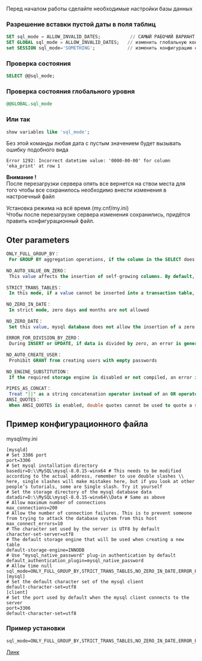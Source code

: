 Перед началом работы сделайте необходимые настройки базы данных

### Разрешение вставки пустой даты в поля таблиц

 ```sql
 SET sql_mode = ALLOW_INVALID_DATES;           // САМЫЙ РАБОЧИЙ ВАРИАНТ ДРУГИЕ НЕ РАБОТАЮТ
 SET GLOBAL sql_mode = ALLOW_INVALID_DATES;   // изменить глобальную конфигурацию постоянное изменение.
 set SESSION sql_mode='SOMETHING';            // изменить конфигурацию сеанса Переменная SESSION влияет
```
### Проверка состояния
```sql
SELECT @@sql_mode;
```

### Проверка состояния глобального уровня
```sql
@@GLOBAL.sql_mode
```


### Или так
```sql
show variables like 'sql_mode';
```


Без этой команды любая дата с пустым значением будет 
вызывать ошибку подобного вида

```
Error 1292: Incorrect datetime value: '0000-00-00' for column 'eka_print' at row 1
```

**Внимание !**   
После перезагрузки сервера опять все вернется на ствои места 
для того чтобы все сохранилось необходимо внести изменения 
в настроечный файл

Установка режима на всё время (my.cnf/my.ini)  
Чтобы после перезагрузке сервера изменения сохранились, придётся править конфигурационный файл.  


## Oter parameters
```sql
ONLY_FULL_GROUP_BY：
 For GROUP BY aggregation operations, if the column in the SELECT does not appear in the GROUP BY, then this SQL is illegal because the column is not in the GROUP BY clause
 
NO_AUTO_VALUE_ON_ZERO：
 This value affects the insertion of self-growing columns. By default, inserting 0 or NULL means that the next self-increasing value is generated. If the user wants to insert a value of 0, and the column is self-growing, then this option is useful.
 
STRICT_TRANS_TABLES：
 In this mode, if a value cannot be inserted into a transaction table, the current operation is interrupted, and there is no restriction on non-transactional tables
 
NO_ZERO_IN_DATE：
 In strict mode, zero days and months are not allowed
 
NO_ZERO_DATE：
 Set this value, mysql database does not allow the insertion of a zero date, and inserting a zero date will throw an error instead of a warning.
 
ERROR_FOR_DIVISION_BY_ZERO：
 During INSERT or UPDATE, if data is divided by zero, an error is generated instead of a warning. If the mode is not given, MySQL returns NULL when the data is divided by zero
 
NO_AUTO_CREATE_USER：
 Prohibit GRANT from creating users with empty passwords
 
NO_ENGINE_SUBSTITUTION：
 If the required storage engine is disabled or not compiled, an error is thrown. When this value is not set, replace with the default storage engine and throw an exception
 
PIPES_AS_CONCAT：
 Treat "||" as a string concatenation operator instead of an OR operator, which is the same as the Oracle database and similar to the string concatenation function Concat
ANSI_QUOTES：
 When ANSI_QUOTES is enabled, double quotes cannot be used to quote a string because it is interpreted as an identifier
 ```
 
 
 ## Пример конфигурационного файла 
 mysql/my.ini
 
 ```
 [mysqld]
# Set 3306 port
port=3306
 # Set mysql installation directory
 basedir=D:\\MySQL\mysql-8.0.15-winx64 # This needs to be modified according to the actual address, remember to use double slashes \\ here, single slashes will make mistakes here, but if you look at other people’s tutorials, some are Single slash. Try it yourself
 # Set the storage directory of the mysql database data
 datadir=D:\\MySQL\mysql-8.0.15-winx64\\Data # Same as above
 # Allow maximum number of connections
max_connections=200
 # Allow the number of connection failures. This is to prevent someone from trying to attack the database system from this host
max_connect_errors=10
 # The character set used by the server is UTF8 by default
character-set-server=utf8
 # The default storage engine that will be used when creating a new table
default-storage-engine=INNODB
 # Use "mysql_native_password" plug-in authentication by default
default_authentication_plugin=mysql_native_password
 # Allow time null
sql_mode=ONLY_FULL_GROUP_BY,STRICT_TRANS_TABLES,NO_ZERO_IN_DATE,ERROR_FOR_DIVISION_BY_ZERO,NO_ENGINE_SUBSTITUTION
[mysql]
 # Set the default character set of the mysql client
default-character-set=utf8
[client]
 # Set the port used by default when the mysql client connects to the server
port=3306
default-character-set=utf8
```
### Пример установки
```
sql_mode=ONLY_FULL_GROUP_BY,STRICT_TRANS_TABLES,NO_ZERO_IN_DATE,ERROR_FOR_DIVISION_BY_ZERO,NO_ENGINE_SUBSTITUTION
```


[Линк](http://fkn.ktu10.com/?q=node/7016)
